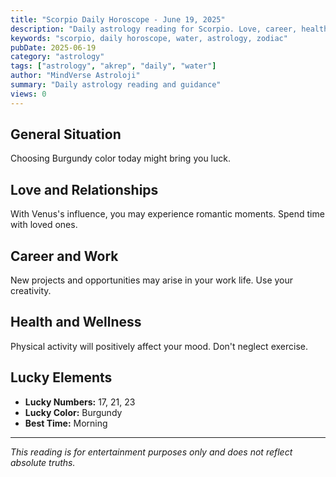 ```yaml
---
title: "Scorpio Daily Horoscope - June 19, 2025"
description: "Daily astrology reading for Scorpio. Love, career, health and general guidance."
keywords: "scorpio, daily horoscope, water, astrology, zodiac"
pubDate: 2025-06-19
category: "astrology"
tags: ["astrology", "akrep", "daily", "water"]
author: "MindVerse Astroloji"
summary: "Daily astrology reading and guidance"
views: 0
---
```


## General Situation

Choosing Burgundy color today might bring you luck.

## Love and Relationships

With Venus's influence, you may experience romantic moments. Spend time with loved ones.

## Career and Work

New projects and opportunities may arise in your work life. Use your creativity.

## Health and Wellness

Physical activity will positively affect your mood. Don't neglect exercise.

## Lucky Elements

- **Lucky Numbers:** 17, 21, 23
- **Lucky Color:** Burgundy
- **Best Time:** Morning

---

*This reading is for entertainment purposes only and does not reflect absolute truths.*
